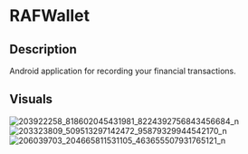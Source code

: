 # RAFWallet

## Description

Android application for recording your financial transactions.

## Visuals

![203922258_818602045431981_8224392756843456684_n](https://user-images.githubusercontent.com/57606540/122988291-db74ea80-d3a1-11eb-807f-aa829c2b0959.jpg)
![203323809_509513297142472_95879329944542170_n](https://user-images.githubusercontent.com/57606540/122988404-00695d80-d3a2-11eb-83a3-50f8e75259ff.jpg)
![206039703_204665811531105_463655507931765121_n](https://user-images.githubusercontent.com/57606540/122988552-28f15780-d3a2-11eb-864e-9a6c47511e62.jpg)
